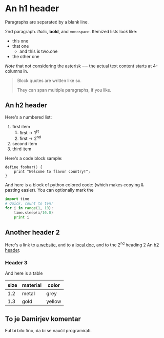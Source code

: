 # An h1 header

Paragraphs are separated by
a blank line.

2nd paragraph. *Italic*, **bold**, and `monospace`. Itemized lists
look like:
- this one
- that one
  - and this is two.one
- the other one

*Note* that not considering the asterisk --- the actual text
content starts at 4-columns in.
> Block quotes are
> written like so.
>
> They can span multiple paragraphs,
> if you like.


## <a name="hdr2"></a> An h2 header

Here's a numbered list:

1. first item
   1. first -> 1<sup>st</sup>
   1. first -> 2<sup>nd</sup>
1. second item
1. third item

Here's a code block sample:

```
define foobar() {
    print "Welcome to flavor country!";
}
```

And here is a block of python colored code:
(which makes copying & pasting easier). You can optionally mark the

```python
import time
# Quick, count to ten!
for i in range(1, 10):
    time.sleep(i/10.0)
    print i
```


## Another header 2

Here's a link to [a website](http://foo.bar), and to a [local
doc](local-doc.html), and to the 2<sup>nd</sup> heading 2 An [h2 header](#hdr2).


### Header 3

And here is a table

| size | material | color |
| --- | --- | --- |
| 1.2 | metal | grey |
| 1.3 | gold | yellow |

## To je Damirjev komentar
Ful bi bilo fino, da bi se naučil programirati.
